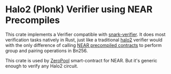 Halo2 (Plonk) Verifier using NEAR Precompiles
=============================================

This crate implements a Verifier compatible with
[snark-verifier](https://github.com/zeropoolnetwork/snark-verifier/).  It
does most verification tasks natively in Rust, just like a traditional
[halo2](https://github.com/privacy-scaling-explorations/halo2) verifier would
with the only difference of calling [NEAR precompiled contracts](https://docs.rs/near-sys/latest/near_sys/fn.alt_bn128_pairing_check.html)
to perform group and pairing operations in Bn256.

This crate is used by [ZeroPool](https://github.com/zeropoolnetwork/zeropool-near/) smart-contract for NEAR.
But it's generic enough to verify any Halo2 circuit.
